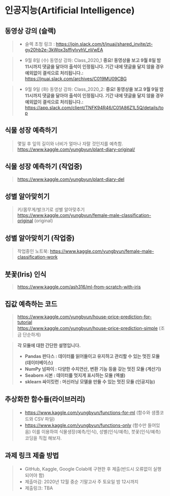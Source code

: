 # 인공지능(Artificial Intelligence)

## 동영상 강의 (슬랙)

> * 슬렉 초청 링크 : https://join.slack.com/t/jnuai/shared_invite/zt-gy20hb2e-3kWox3sffiylvyhV_nVwEA </br>

> * 9월 8일 (수) 동영상 강좌: Class_2020_1
> <b>중요! 동영상을 보고 9월 8일 밤 11시까지 댓글을 달아야 출석이 인정됩니다. 기간 내에 댓글을 달지 않을 경우 예외없이 결석으로 처리됩니다.:</b></br>
> https://jnuai.slack.com/archives/C019MU09CBG </br>

> * 9월 9일 (화) 동영상 강좌: Class_2020_2:
> <b>중요! 동영상을 보고 9월 9일 밤 11시까지 댓글을 달아야 출석이 인정됩니다. 기간 내에 댓글을 달지 않을 경우 예외없이 결석으로 처리됩니다.:</b></br>
> https://app.slack.com/client/TNFK94R46/C01A86Z1L5Q/details/top

## 식물 성장 예측하기
> 몇일 후 잎의 길이와 너비가 얼마나 자랄 것인지를 예측함. <br/>
> https://www.kaggle.com/yungbyun/plant-diary-original/

## 식물 성장 예측하기 (작업중)
> https://www.kaggle.com/yungbyun/plant-diary-del

## 성별 알아맞히기
> 키/몸무게/발크기로 성별 알아맞추기 <br/>
> https://www.kaggle.com/yungbyun/female-male-classification-original (original)

## 성별 알아맞히기 (작업중)
> 작업중인 노트북: https://www.kaggle.com/yungbyun/female-male-classification-work 

## 붓꽃(Iris) 인식
> https://www.kaggle.com/ash316/ml-from-scratch-with-iris

## 집값 예측하는 코드
> https://www.kaggle.com/yungbyun/house-price-prediction-for-tutorial <br/>
> https://www.kaggle.com/yungbyun/house-price-prediction-simple (조금 단순하게)

> **각 모듈에 대한 간단한 설명입니다.**
> * **Pandas 판다스 : 데이터를 읽어들이고 유지하고 관리할 수 있는 멋진 모듈 (데이터베이스)**
> * **NumPy 넘파이 : 다양한 수치연산, 변환 기능 등을 갖는 멋진 모듈 (계산기)** 
> * **Seaborn 시본 : 데이터를 멋지게 표시하는 모듈 (엑셀)**
> * **sklearn 싸이킷런 : 머신러닝 모델을 만들 수 있는 멋진 모듈 (인공지능)**

## 추상화한 함수들(라이브러리)
> * https://www.kaggle.com/yungbyun/functions-for-ml (함수와 샘플코드와 CSV 파일)
> * https://www.kaggle.com/yungbyun/functions-only (함수만 들어있음) 이를 이용하여 식물생장(예측/인식), 성별(인식/예측), 붓꽃(인식/예측) 코딩을 직접 해보자. 

## 과제 링크 제출 방법
> * GitHub, Kaggle, Google Colab에 구현한 후 제출(반드시 오류없이 실행되어야 함)
> * 제출마감: 2020년 12월 중순 기말고사 주 토요일 밤 12시까지</br>
> * 제출링크: TBA
